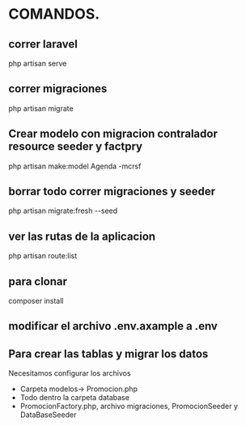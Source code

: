 
# COMANDOS.

## correr laravel
php artisan serve
## correr migraciones
php artisan migrate

## Crear modelo con migracion contralador resource seeder y factpry
php artisan make:model Agenda -mcrsf

## borrar todo correr migraciones y seeder
php artisan migrate:fresh --seed

## ver las rutas de la aplicacion
php artisan route:list 


## para clonar
composer install
## modificar el archivo .env.axample a .env



## Para crear las tablas y migrar los datos 
Necesitamos configurar los archivos
- Carpeta modelos-> Promocion.php
- Todo dentro la carpeta database
- PromocionFactory.php, archivo migraciones, PromocionSeeder y DataBaseSeeder